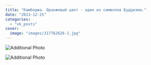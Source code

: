 ```yaml
---
title: "Камбоджа. Оранжевый цвет - один из символов Буддизма."
date: "2013-12-25"
categories: 
  - "vk_posts"
cover:
  image: "images/317762626-1.jpg"
---
```


![Additional Photo](https://vodpop.ru/wp-content/uploads/2023/07/317762627-1.jpg)

![Additional Photo](https://vodpop.ru/wp-content/uploads/2023/07/317762628-1.jpg)
